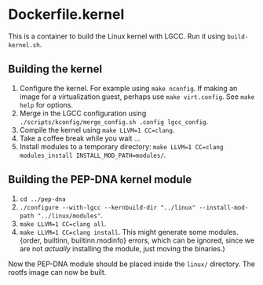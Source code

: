 # Dockerfile.kernel

This is a container to build the Linux kernel with LGCC. Run it using
`build-kernel.sh`.

## Building the kernel

1. Configure the kernel. For example using `make nconfig`. If making an
   image for a virtualization guest, perhaps use `make virt.config`. See
   `make help` for options.
1. Merge in the LGCC configuration using
   `./scripts/kconfig/merge_config.sh .config lgcc_config`.
1. Compile the kernel using `make LLVM=1 CC=clang`.
1. Take a coffee break while you wait ...
1. Install modules to a temporary directory:
   `make LLVM=1 CC=clang modules_install INSTALL_MOD_PATH=modules/`.

## Building the PEP-DNA kernel module

1. `cd ../pep-dna`
1. `./configure --with-lgcc --kernbuild-dir "../linux" --install-mod-path "../linux/modules"`.
1. `make LLVM=1 CC=clang all`.
1. `make LLVM=1 CC=clang install`. This might generate some modules.{order,
   builtinn, builtinn.modinfo} errors, which can be ignored, since we are not
   _actually_ installing the module, just moving the binaries.)

Now the PEP-DNA module should be placed inside the `linux/` directory. The
rootfs image can now be built.
